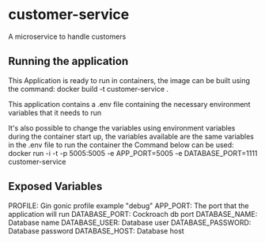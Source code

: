 # customer-service
A microservice to handle customers

## Running the application
This Application is ready to run in containers, the image
can be built using the command:
docker build -t customer-service . 

This application contains a .env file containing the 
necessary environment variables that it needs to run

It's also possible to change the variables using environment 
variables during the container start up, the variables available are the
same variables in the .env file to run the container the Command below
can be used:
docker run -i -t -p 5005:5005 -e APP_PORT=5005 -e DATABASE_PORT=1111  customer-service

## Exposed Variables
PROFILE: Gin gonic profile example "debug"
APP_PORT: The port that the application will run 
DATABASE_PORT: Cockroach db port
DATABASE_NAME: Database name
DATABASE_USER: Database user
DATABASE_PASSWORD: Database password
DATABASE_HOST: Database host



